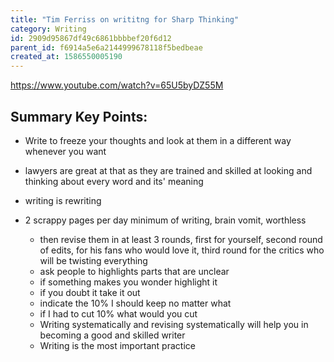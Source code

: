 ```yaml
---
title: "Tim Ferriss on writitng for Sharp Thinking"
category: Writing
id: 2909d95867df49c6861bbbbef20f6d12
parent_id: f6914a5e6a2144999678118f5bedbeae
created_at: 1586550005190
---
```


https://www.youtube.com/watch?v=65U5byDZ55M

## Summary Key Points:

- Write to freeze your thoughts and look at them in a different way whenever you want

- lawyers are great at that as they are trained and skilled at looking and thinking about every word and its' meaning

- writing is rewriting

- 2 scrappy pages per day minimum of writing, brain vomit, worthless
    - then revise them in at least 3 rounds, first for yourself, second round of edits, for his fans who would love it, third round for the critics who will be twisting everything
    - ask people to highlights parts that are unclear
    - if something makes you wonder highlight it
    - if you doubt it take it out
    - indicate the 10% I should keep no matter what
    - if I had to cut 10% what would you cut
    - Writing systematically and revising systematically will help you in becoming a good and skilled writer
    - Writing is the most important practice
    